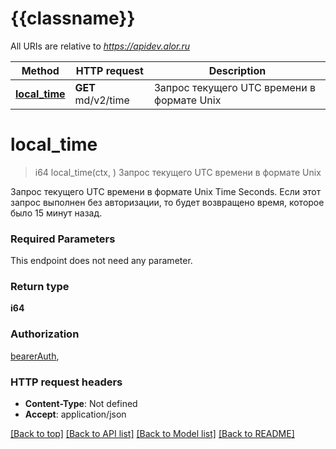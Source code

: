 # {{classname}}

All URIs are relative to *https://apidev.alor.ru*

Method | HTTP request | Description
------------- | ------------- | -------------
[**local_time**](OtherApi.md#local_time) | **GET** md/v2/time | Запрос текущего UTC времени в формате Unix

# **local_time**
> i64 local_time(ctx, )
Запрос текущего UTC времени в формате Unix

Запрос текущего UTC времени в формате Unix Time Seconds. Если этот запрос выполнен без авторизации, то будет возвращено время, которое было 15 минут назад.

### Required Parameters
This endpoint does not need any parameter.

### Return type

**i64**

### Authorization

[bearerAuth](../README.md#bearerAuth), 

### HTTP request headers

 - **Content-Type**: Not defined
 - **Accept**: application/json

[[Back to top]](#) [[Back to API list]](../README.md#documentation-for-api-endpoints) [[Back to Model list]](../README.md#documentation-for-models) [[Back to README]](../README.md)

